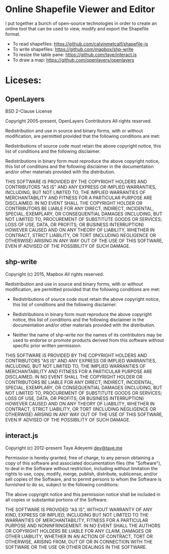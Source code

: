 # Online Shapefile Viewer and Editor

I put together a bunch of open-source technologies in order to create an online tool that can be used to view, modify and export the Shapefile format.

- To read shapefiles: https://github.com/calvinmetcalf/shapefile-js
- To write shapefiles: https://github.com/mapbox/shp-write
- To resize the table pane: https://github.com/taye/interact.js
- To draw a map: https://github.com/openlayers/openlayers


# Liceses:
## OpenLayers
BSD 2-Clause License

Copyright 2005-present, OpenLayers Contributors All rights reserved.

Redistribution and use in source and binary forms, with or without modification, are permitted provided that the following conditions are met:

Redistributions of source code must retain the above copyright notice, this list of conditions and the following disclaimer.

Redistributions in binary form must reproduce the above copyright notice, this list of conditions and the following disclaimer in the documentation and/or other materials provided with the distribution.

THIS SOFTWARE IS PROVIDED BY THE COPYRIGHT HOLDERS AND CONTRIBUTORS "AS IS" AND ANY EXPRESS OR IMPLIED WARRANTIES, INCLUDING, BUT NOT LIMITED TO, THE IMPLIED WARRANTIES OF MERCHANTABILITY AND FITNESS FOR A PARTICULAR PURPOSE ARE DISCLAIMED. IN NO EVENT SHALL THE COPYRIGHT HOLDER OR CONTRIBUTORS BE LIABLE FOR ANY DIRECT, INDIRECT, INCIDENTAL, SPECIAL, EXEMPLARY, OR CONSEQUENTIAL DAMAGES (INCLUDING, BUT NOT LIMITED TO, PROCUREMENT OF SUBSTITUTE GOODS OR SERVICES; LOSS OF USE, DATA, OR PROFITS; OR BUSINESS INTERRUPTION) HOWEVER CAUSED AND ON ANY THEORY OF LIABILITY, WHETHER IN CONTRACT, STRICT LIABILITY, OR TORT (INCLUDING NEGLIGENCE OR OTHERWISE) ARISING IN ANY WAY OUT OF THE USE OF THIS SOFTWARE, EVEN IF ADVISED OF THE POSSIBILITY OF SUCH DAMAGE.

## shp-write
 
Copyright (c) 2015, Mapbox
All rights reserved.

Redistribution and use in source and binary forms, with or without
modification, are permitted provided that the following conditions are met:

* Redistributions of source code must retain the above copyright notice, this
  list of conditions and the following disclaimer.

* Redistributions in binary form must reproduce the above copyright notice,
  this list of conditions and the following disclaimer in the documentation
  and/or other materials provided with the distribution.

* Neither the name of shp-write nor the names of its
  contributors may be used to endorse or promote products derived from
  this software without specific prior written permission.

THIS SOFTWARE IS PROVIDED BY THE COPYRIGHT HOLDERS AND CONTRIBUTORS "AS IS"
AND ANY EXPRESS OR IMPLIED WARRANTIES, INCLUDING, BUT NOT LIMITED TO, THE
IMPLIED WARRANTIES OF MERCHANTABILITY AND FITNESS FOR A PARTICULAR PURPOSE ARE
DISCLAIMED. IN NO EVENT SHALL THE COPYRIGHT HOLDER OR CONTRIBUTORS BE LIABLE
FOR ANY DIRECT, INDIRECT, INCIDENTAL, SPECIAL, EXEMPLARY, OR CONSEQUENTIAL
DAMAGES (INCLUDING, BUT NOT LIMITED TO, PROCUREMENT OF SUBSTITUTE GOODS OR
SERVICES; LOSS OF USE, DATA, OR PROFITS; OR BUSINESS INTERRUPTION) HOWEVER
CAUSED AND ON ANY THEORY OF LIABILITY, WHETHER IN CONTRACT, STRICT LIABILITY,
OR TORT (INCLUDING NEGLIGENCE OR OTHERWISE) ARISING IN ANY WAY OUT OF THE USE
OF THIS SOFTWARE, EVEN IF ADVISED OF THE POSSIBILITY OF SUCH DAMAGE.

## interact.js
 
Copyright (c) 2012-present Taye Adeyemi <dev@taye.me>

Permission is hereby granted, free of charge, to any person 
obtaining a copy of this software and associated 
documentation files (the "Software"), to deal in the Software 
without restriction, including without limitation the rights 
to use, copy, modify, merge, publish, distribute, sublicense, 
and/or sell copies of the Software, and to permit persons to 
whom the Software is furnished to do so, subject to the 
following conditions:

The above copyright notice and this permission notice shall 
be included in all copies or substantial portions of the 
Software.

THE SOFTWARE IS PROVIDED "AS IS", WITHOUT WARRANTY OF ANY 
KIND, EXPRESS OR IMPLIED, INCLUDING BUT NOT LIMITED TO THE 
WARRANTIES OF MERCHANTABILITY, FITNESS FOR A PARTICULAR 
PURPOSE AND NONINFRINGEMENT. IN NO EVENT SHALL THE AUTHORS OR 
COPYRIGHT HOLDERS BE LIABLE FOR ANY CLAIM, DAMAGES OR OTHER 
LIABILITY, WHETHER IN AN ACTION OF CONTRACT, TORT OR 
OTHERWISE, ARISING FROM, OUT OF OR IN CONNECTION WITH THE 
SOFTWARE OR THE USE OR OTHER DEALINGS IN THE SOFTWARE.
